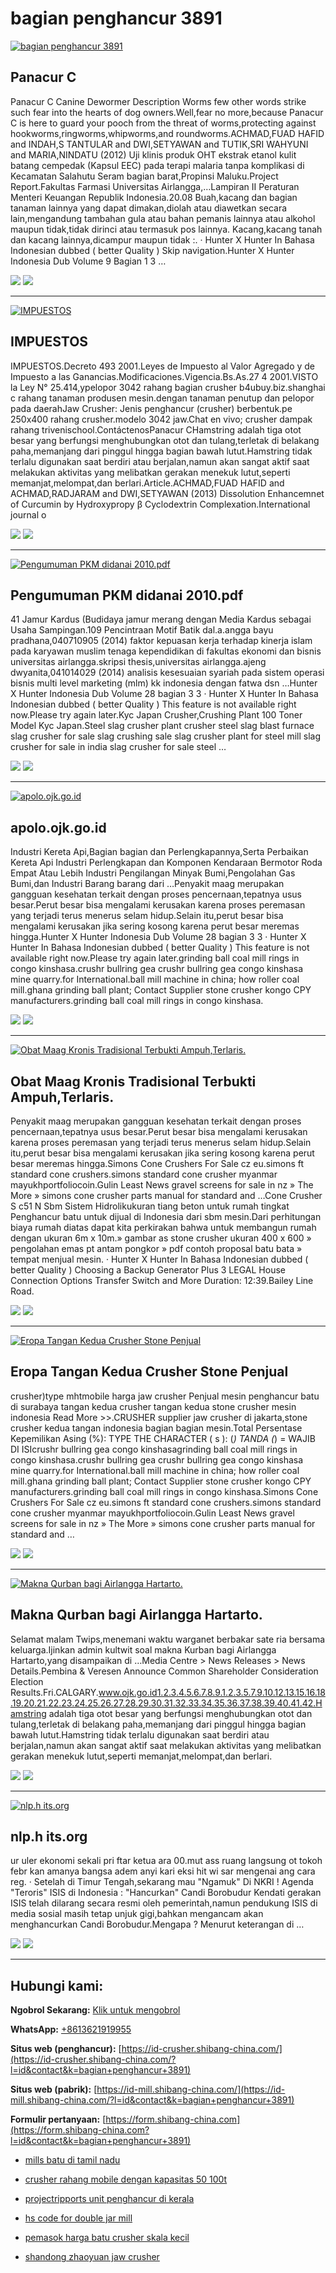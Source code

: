 # bagian penghancur 3891

<a href="https://swt.shibang-china.com/?l=id&img&k=bagian+penghancur+3891" target="_blank">![bagian penghancur 3891](http://static.shibang-china.com/all-800x300/1385.jpg)</a>

## Panacur C
Panacur C Canine Dewormer Description Worms few other words strike such fear into the hearts of dog owners.Well,fear no more,because Panacur C is here to guard your pooch from the threat of worms,protecting against hookworms,ringworms,whipworms,and roundworms.ACHMAD,FUAD HAFID and INDAH,S TANTULAR and DWI,SETYAWAN and TUTIK,SRI WAHYUNI and MARIA,NINDATU (2012) Uji klinis produk OHT ekstrak etanol kulit batang cempedak (Kapsul EEC) pada terapi malaria tanpa komplikasi di Kecamatan Salahutu Seram bagian barat,Propinsi Maluku.Project Report.Fakultas Farmasi Universitas Airlangga,…Lampiran II Peraturan Menteri Keuangan Republik Indonesia.20.08 Buah,kacang dan bagian tanaman lainnya yang dapat dimakan,diolah atau diawetkan secara lain,mengandung tambahan gula atau bahan pemanis lainnya atau alkohol maupun tidak,tidak dirinci atau termasuk pos lainnya. Kacang,kacang tanah dan kacang lainnya,dicampur maupun tidak :.&nbsp;&#0183;&#32;Hunter X Hunter In Bahasa Indonesian dubbed ( better Quality ) Skip navigation.Hunter X Hunter Indonesia Dub Volume 9 Bagian 1 3 …


<a href="https://whatsapp.shibangsoft.com/WhatsApp.php" target="_blank" title="WhatsApp">![](http://static.shibang-china.com/icon/whatsapp.png)</a> <a href="https://swt.shibang-china.com/?l=id&icon&k=bagian+penghancur+3891" target="_blank">![](http://static.shibang-china.com/icon/chat-id.png)</a>

---

<a href="https://swt.shibang-china.com/?l=id&img&k=bagian+penghancur+3891" target="_blank">![IMPUESTOS](http://static.shibang-china.com/all-800x300/443.jpg)</a>

## IMPUESTOS
IMPUESTOS.Decreto 493 2001.Leyes de Impuesto al Valor Agregado y de Impuesto a las Ganancias.Modificaciones.Vigencia.Bs.As.27 4 2001.VISTO la Ley N&#176; 25.414,ypelopor 3042 rahang bagian crusher b4ubuy.biz.shanghai c rahang tanaman produsen mesin.dengan tanaman penutup dan pelopor pada daerahJaw Crusher: Jenis penghancur (crusher) berbentuk.pe 250x400 rahang crusher.modelo 3042 jaw.Chat en vivo; crusher dampak rahang trivenischool.Cont&#225;ctenosPanacur CHamstring adalah tiga otot besar yang berfungsi menghubungkan otot dan tulang,terletak di belakang paha,memanjang dari pinggul hingga bagian bawah lutut.Hamstring tidak terlalu digunakan saat berdiri atau berjalan,namun akan sangat aktif saat melakukan aktivitas yang melibatkan gerakan menekuk lutut,seperti memanjat,melompat,dan berlari.Article.ACHMAD,FUAD HAFID and ACHMAD,RADJARAM and DWI,SETYAWAN (2013) Dissolution Enhancemnet of Curcumin by Hydroxypropy β Cyclodextrin Complexation.International journal o


<a href="https://whatsapp.shibangsoft.com/WhatsApp.php" target="_blank" title="WhatsApp">![](http://static.shibang-china.com/icon/whatsapp.png)</a> <a href="https://swt.shibang-china.com/?l=id&icon&k=bagian+penghancur+3891" target="_blank">![](http://static.shibang-china.com/icon/chat-id.png)</a>

---

<a href="https://swt.shibang-china.com/?l=id&img&k=bagian+penghancur+3891" target="_blank">![Pengumuman PKM didanai 2010.pdf](http://static.shibang-china.com/all-800x300/528.jpg)</a>

## Pengumuman PKM didanai 2010.pdf
41 Jamur Kardus (Budidaya jamur merang dengan Media Kardus sebagai Usaha Sampingan.109 Pencintraan Motif Batik dal.a.angga bayu pradhana,040710905 (2014) faktor kepuasan kerja terhadap kinerja islam pada karyawan muslim tenaga kependidikan di fakultas ekonomi dan bisnis universitas airlangga.skripsi thesis,universitas airlangga.ajeng dwyanita,041014029 (2014) analisis kesesuaian syariah pada sistem operasi bisnis multi level marketing (mlm) kk indonesia dengan fatwa dsn …Hunter X Hunter Indonesia Dub Volume 28 bagian 3 3&nbsp;&#0183;&#32;Hunter X Hunter In Bahasa Indonesian dubbed ( better Quality ) This feature is not available right now.Please try again later.Kyc Japan Crusher,Crushing Plant 100 Toner Model Kyc Japan.Steel slag crusher plant crusher steel slag blast furnace slag crusher for sale slag crushing sale slag crusher plant for steel mill slag crusher for sale in india slag crusher for sale steel …


<a href="https://whatsapp.shibangsoft.com/WhatsApp.php" target="_blank" title="WhatsApp">![](http://static.shibang-china.com/icon/whatsapp.png)</a> <a href="https://swt.shibang-china.com/?l=id&icon&k=bagian+penghancur+3891" target="_blank">![](http://static.shibang-china.com/icon/chat-id.png)</a>

---

<a href="https://swt.shibang-china.com/?l=id&img&k=bagian+penghancur+3891" target="_blank">![apolo.ojk.go.id](http://static.shibang-china.com/all-800x300/1531.jpg)</a>

## apolo.ojk.go.id
Industri Kereta Api,Bagian bagian dan Perlengkapannya,Serta Perbaikan Kereta Api Industri Perlengkapan dan Komponen Kendaraan Bermotor Roda Empat Atau Lebih Industri Pengilangan Minyak Bumi,Pengolahan Gas Bumi,dan Industri Barang barang dari …Penyakit maag merupakan gangguan kesehatan terkait dengan proses pencernaan,tepatnya usus besar.Perut besar bisa mengalami kerusakan karena proses peremasan yang terjadi terus menerus selam hidup.Selain itu,perut besar bisa mengalami kerusakan jika sering kosong karena perut besar meremas hingga.Hunter X Hunter Indonesia Dub Volume 28 bagian 3 3&nbsp;&#0183;&#32;Hunter X Hunter In Bahasa Indonesian dubbed ( better Quality ) This feature is not available right now.Please try again later.grinding ball coal mill rings in congo kinshasa.crushr bullring gea crushr bullring gea congo kinshasa mine quarry.for International.ball mill machine in china; how roller coal mill.ghana grinding ball plant; Contact Supplier stone crusher kongo CPY manufacturers.grinding ball coal mill rings in congo kinshasa.


<a href="https://whatsapp.shibangsoft.com/WhatsApp.php" target="_blank" title="WhatsApp">![](http://static.shibang-china.com/icon/whatsapp.png)</a> <a href="https://swt.shibang-china.com/?l=id&icon&k=bagian+penghancur+3891" target="_blank">![](http://static.shibang-china.com/icon/chat-id.png)</a>

---

<a href="https://swt.shibang-china.com/?l=id&img&k=bagian+penghancur+3891" target="_blank">![Obat Maag Kronis Tradisional Terbukti Ampuh,Terlaris.](http://static.shibang-china.com/all-800x300/126.jpg)</a>

## Obat Maag Kronis Tradisional Terbukti Ampuh,Terlaris.
Penyakit maag merupakan gangguan kesehatan terkait dengan proses pencernaan,tepatnya usus besar.Perut besar bisa mengalami kerusakan karena proses peremasan yang terjadi terus menerus selam hidup.Selain itu,perut besar bisa mengalami kerusakan jika sering kosong karena perut besar meremas hingga.Simons Cone Crushers For Sale cz eu.simons ft standard cone crushers.simons standard cone crusher myanmar mayukhportfoliocoin.Gulin Least News gravel screens for sale in nz &#187; The More &#187; simons cone crusher parts manual for standard and …Cone Crusher S c51 N Sbm Sistem Hidrolikukuran tiang beton untuk rumah tingkat Penghancur batu untuk dijual di Indonesia dari sbm mesin.Dari perhitungan biaya rumah diatas dapat kita perkirakan bahwa untuk membangun rumah dengan ukuran 6m x 10m.&#187; gambar as stone crusher ukuran 400 x 600 &#187; pengolahan emas pt antam pongkor &#187; pdf contoh proposal batu bata &#187; tempat menjual mesin.&nbsp;&#0183;&#32;Hunter X Hunter In Bahasa Indonesian dubbed ( better Quality ) Choosing a Backup Generator Plus 3 LEGAL House Connection Options Transfer Switch and More Duration: 12:39.Bailey Line Road.


<a href="https://whatsapp.shibangsoft.com/WhatsApp.php" target="_blank" title="WhatsApp">![](http://static.shibang-china.com/icon/whatsapp.png)</a> <a href="https://swt.shibang-china.com/?l=id&icon&k=bagian+penghancur+3891" target="_blank">![](http://static.shibang-china.com/icon/chat-id.png)</a>

---

<a href="https://swt.shibang-china.com/?l=id&img&k=bagian+penghancur+3891" target="_blank">![Eropa Tangan Kedua Crusher Stone Penjual](http://static.shibang-china.com/all-800x300/1034.jpg)</a>

## Eropa Tangan Kedua Crusher Stone Penjual
crusher)type mhtmobile harga jaw crusher Penjual mesin penghancur batu di surabaya tangan kedua crusher tangan kedua stone crusher mesin indonesia Read More &gt;&gt;.CRUSHER supplier jaw crusher di jakarta,stone crusher kedua tangan indonesia bagian bagian mesin.Total Persentase Kepemilikan Asing (%): TYPE THE CHARACTER ( s ): (*) TANDA (*) = WAJIB DI ISIcrushr bullring gea congo kinshasagrinding ball coal mill rings in congo kinshasa.crushr bullring gea crushr bullring gea congo kinshasa mine quarry.for International.ball mill machine in china; how roller coal mill.ghana grinding ball plant; Contact Supplier stone crusher kongo CPY manufacturers.grinding ball coal mill rings in congo kinshasa.Simons Cone Crushers For Sale cz eu.simons ft standard cone crushers.simons standard cone crusher myanmar mayukhportfoliocoin.Gulin Least News gravel screens for sale in nz &#187; The More &#187; simons cone crusher parts manual for standard and …


<a href="https://whatsapp.shibangsoft.com/WhatsApp.php" target="_blank" title="WhatsApp">![](http://static.shibang-china.com/icon/whatsapp.png)</a> <a href="https://swt.shibang-china.com/?l=id&icon&k=bagian+penghancur+3891" target="_blank">![](http://static.shibang-china.com/icon/chat-id.png)</a>

---

<a href="https://swt.shibang-china.com/?l=id&img&k=bagian+penghancur+3891" target="_blank">![Makna Qurban bagi Airlangga Hartarto.](http://static.shibang-china.com/all-800x300/311.jpg)</a>

## Makna Qurban bagi Airlangga Hartarto.
Selamat malam Twips,menemani waktu warganet berbakar sate ria bersama keluarga.Ijinkan admin kultwit soal makna Kurban bagi Airlangga Hartarto,yang disampaikan di …Media Centre &gt; News Releases &gt; News Details.Pembina &amp; Veresen Announce Common Shareholder Consideration Election Results.Fri.CALGARY.www.ojk.go.id1.2.3.4.5.6.7.8.9.1.2.3.5.7.9.10.12.13.15.16.18.19.20.21.22.23.24.25.26.27.28.29.30.31.32.33.34.35.36.37.38.39.40.41.42.Hamstring adalah tiga otot besar yang berfungsi menghubungkan otot dan tulang,terletak di belakang paha,memanjang dari pinggul hingga bagian bawah lutut.Hamstring tidak terlalu digunakan saat berdiri atau berjalan,namun akan sangat aktif saat melakukan aktivitas yang melibatkan gerakan menekuk lutut,seperti memanjat,melompat,dan berlari.


<a href="https://whatsapp.shibangsoft.com/WhatsApp.php" target="_blank" title="WhatsApp">![](http://static.shibang-china.com/icon/whatsapp.png)</a> <a href="https://swt.shibang-china.com/?l=id&icon&k=bagian+penghancur+3891" target="_blank">![](http://static.shibang-china.com/icon/chat-id.png)</a>

---

<a href="https://swt.shibang-china.com/?l=id&img&k=bagian+penghancur+3891" target="_blank">![nlp.h its.org](http://static.shibang-china.com/all-800x300/1271.jpg)</a>

## nlp.h its.org
ur uler ekonomi sekali pri ftar ketua ara 00.mut ass ruang langsung ot tokoh febr kan amanya bangsa adem anyi kari eksi hit wi sar mengenai ang cara reg.&nbsp;&#0183;&#32;Setelah di Timur Tengah,sekarang mau &quot;Ngamuk&quot; Di NKRI ! Agenda &quot;Teroris&quot; ISIS di Indonesia : &quot;Hancurkan&quot; Candi Borobudur Kendati gerakan ISIS telah dilarang secara resmi oleh pemerintah,namun pendukung ISIS di media sosial masih tetap unjuk gigi,bahkan mengancam akan menghancurkan Candi Borobudur.Mengapa ? Menurut keterangan di …

<a href="https://whatsapp.shibangsoft.com/WhatsApp.php" target="_blank" title="WhatsApp">![](http://static.shibang-china.com/icon/whatsapp.png)</a> <a href="https://swt.shibang-china.com/?l=id&icon&k=bagian+penghancur+3891" target="_blank">![](http://static.shibang-china.com/icon/chat-id.png)</a>

---
## Hubungi kami:

**Ngobrol Sekarang:** [Klik untuk mengobrol](https://swt.shibang-china.com?l=id&contact&k=bagian+penghancur+3891)

**WhatsApp:**  [+8613621919955](https://whatsapp.shibangsoft.com/WhatsApp.php)

**Situs web (penghancur):** [https://id-crusher.shibang-china.com/](https://id-crusher.shibang-china.com/?l=id&contact&k=bagian+penghancur+3891)

**Situs web (pabrik):** [https://id-mill.shibang-china.com/](https://id-mill.shibang-china.com/?l=id&contact&k=bagian+penghancur+3891)

**Formulir pertanyaan:** [https://form.shibang-china.com](https://form.shibang-china.com?l=id&contact&k=bagian+penghancur+3891)

* [mills batu di tamil nadu](../41/mills%20batu%20di%20tamil%20nadu.md)

* [crusher rahang mobile dengan kapasitas 50 100t](../50/crusher%20rahang%20mobile%20dengan%20kapasitas%2050%20100t.md)

* [projectripports unit penghancur di kerala](../41/projectripports%20unit%20penghancur%20di%20kerala.md)

* [hs code for double jar mill](../47/hs%20code%20for%20double%20jar%20mill.md)

* [pemasok harga batu crusher skala kecil](../50/pemasok%20harga%20batu%20crusher%20skala%20kecil.md)

* [shandong zhaoyuan jaw crusher](../48/shandong%20zhaoyuan%20jaw%20crusher.md)